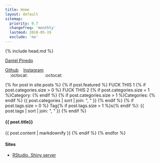 ```yaml
---
title: Home
layout: default
sitemap:
  priority: 0.7
  changefreq: 'monthly'
  lastmod: 2018-05-19
  exclude: 'no'
---
```

{% include head.md %}

<script type="text/javascript" src="https://platform.linkedin.com/badges/js/profile.js" async defer></script>
<div class="LI-profile-badge"  data-version="v1" data-size="medium" data-locale="en_US" data-type="horizontal" data-theme="dark" data-vanity="danielpinedo"><a class="LI-simple-link" href='https://www.linkedin.com/in/danielpinedo?trk=profile-badge'>Daniel Pinedo</a></div>

[Github](https://github.com/dapinedo) &nbsp;&nbsp; [Instagram](https://www.instagram.com/daniel_a_pinedo) <br />
&nbsp;&nbsp;&nbsp;&nbsp;:octocat:&nbsp;&nbsp;&nbsp;&nbsp;&nbsp;&nbsp;&nbsp;&nbsp;&nbsp;&nbsp;&nbsp;&nbsp;&nbsp;&nbsp;:octocat:

<div class = "featured-posts">
{% for post in site.posts %}
  {% if post.featured %}
    FUCK THIS 1
    {% if post.categories.size > 0 %}
      FUCK THIS 2
      {% if post.categories.size = 1 %}Category: {% endif %}
      {% if post.categories.size > 1 %}Categories: {% endif %}
      {{ post.categories | sort | join: ", " }}
    {% endif %}
    {% if post.tags.size > 0 %}
      Tag{% if post.tags.size > 1 %}s{% endif %}: 
      {{ post.tags | sort | join: ", " }}
    {% endif %}
    <h4>
      {{ post.title}} 
    </h4>
    {{ post.content | markdownify }}
  {% endif %}
{% endfor %}
</div>

#### Sites
* [RStudio, Shiny server](https://r.pinedo.org)
